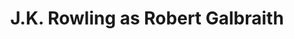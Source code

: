 ---
title: J.K. Rowling as Robert Galbraith
author_slug: j.k._rowling_as_robert_galbraith
wikipedia_url: https://en.wikipedia.org/wiki/J_K_Rowling
wikipedia_summary: |
  Joanne Rowling, known by her pen name J. K. Rowling, is a British novelist and author of Harry Potter, a seven-volume series about a young wizard.
layout: author
---